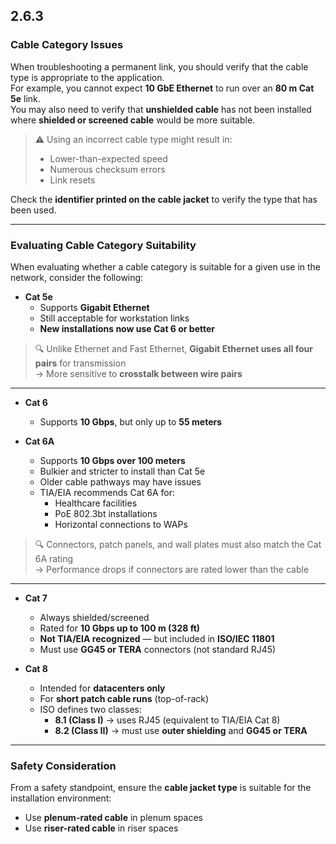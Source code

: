 ## 2.6.3  
### Cable Category Issues

When troubleshooting a permanent link, you should verify that the cable type is appropriate to the application.  
For example, you cannot expect **10 GbE Ethernet** to run over an **80 m Cat 5e** link.  
You may also need to verify that **unshielded cable** has not been installed where **shielded or screened cable** would be more suitable.  

> ⚠️ Using an incorrect cable type might result in:
> - Lower-than-expected speed
> - Numerous checksum errors
> - Link resets

Check the **identifier printed on the cable jacket** to verify the type that has been used.

---

### Evaluating Cable Category Suitability

When evaluating whether a cable category is suitable for a given use in the network, consider the following:

- **Cat 5e**  
  - Supports **Gigabit Ethernet**
  - Still acceptable for workstation links
  - **New installations now use Cat 6 or better**

> 🔍 Unlike Ethernet and Fast Ethernet, **Gigabit Ethernet uses all four pairs** for transmission  
> → More sensitive to **crosstalk between wire pairs**

---

- **Cat 6**
  - Supports **10 Gbps**, but only up to **55 meters**

- **Cat 6A**
  - Supports **10 Gbps over 100 meters**
  - Bulkier and stricter to install than Cat 5e
  - Older cable pathways may have issues
  - TIA/EIA recommends Cat 6A for:
    - Healthcare facilities
    - PoE 802.3bt installations
    - Horizontal connections to WAPs

> 🔍 Connectors, patch panels, and wall plates must also match the Cat 6A rating  
> → Performance drops if connectors are rated lower than the cable

---

- **Cat 7**
  - Always shielded/screened
  - Rated for **10 Gbps up to 100 m (328 ft)**
  - **Not TIA/EIA recognized** — but included in **ISO/IEC 11801**
  - Must use **GG45 or TERA** connectors (not standard RJ45)

- **Cat 8**
  - Intended for **datacenters only**
  - For **short patch cable runs** (top-of-rack)
  - ISO defines two classes:
    - **8.1 (Class I)** → uses RJ45 (equivalent to TIA/EIA Cat 8)
    - **8.2 (Class II)** → must use **outer shielding** and **GG45 or TERA**

---

### Safety Consideration

From a safety standpoint, ensure the **cable jacket type** is suitable for the installation environment:

- Use **plenum-rated cable** in plenum spaces
- Use **riser-rated cable** in riser spaces
